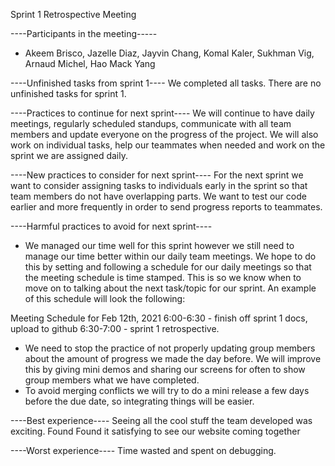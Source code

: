 Sprint 1 Retrospective Meeting

----Participants in the meeting-----
- Akeem Brisco, Jazelle Diaz, Jayvin Chang, Komal Kaler, Sukhman Vig, Arnaud Michel, Hao Mack Yang

----Unfinished tasks from sprint 1----
We completed all tasks. There are no unfinished tasks for sprint 1.

----Practices to continue for next sprint----
We will continue to have daily meetings, regularly scheduled standups, communicate with all team members and update everyone on the progress of the project. We will also work on individual tasks, help our teammates when needed and work on the sprint we are assigned daily.

----New practices to consider for next sprint----
For the next sprint we want to consider assigning tasks to individuals early in the sprint so that team members do not have overlapping parts. We want to test our code earlier and more frequently in order to send progress reports to teammates. 

----Harmful practices to avoid for next sprint----
- We managed our time well for this sprint however we still need to manage our time better within our daily team meetings. We hope to do this by setting and following a schedule for our daily meetings so that the meeting schedule is time stamped. This is so we know when to move on to talking about the next task/topic for our sprint. An example of this schedule will look the following:

Meeting Schedule for Feb 12th, 2021
6:00-6:30 - finish off sprint 1 docs, upload to github 
6:30-7:00 - sprint 1 retrospective.

- We need to stop the practice of not properly updating group members about the amount of progress we made the day before. We will improve this by giving mini demos and sharing our screens for often to show group members what we have completed.
- To avoid merging conflicts we will try to do a mini release a few days before the due date, so integrating things will be easier.

----Best experience----
Seeing all the cool stuff the team developed was exciting. Found Found it satisfying to see our website coming together

----Worst experience----
Time  wasted and spent on debugging.
